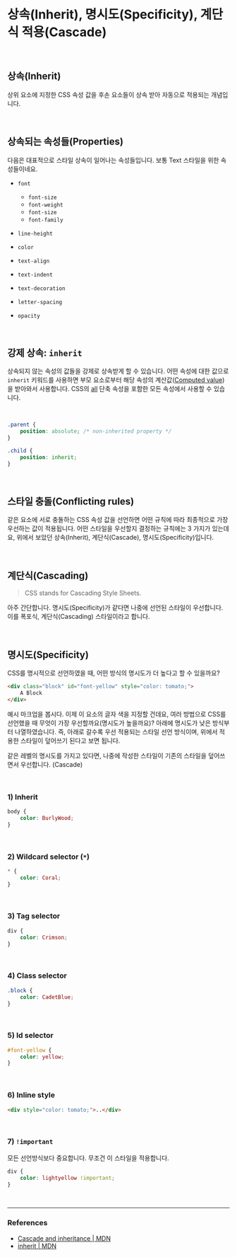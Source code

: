 # 상속(Inherit), 명시도(Specificity), 계단식 적용(Cascade)

<br>

## 상속(Inherit)

상위 요소에 지정한 CSS 속성 값을 후손 요소들이 상속 받아 자동으로 적용되는 개념입니다.

<br>

## 상속되는 속성들(Properties)

다음은 대표적으로 스타일 상속이 일어나는 속성들입니다. 보통 Text 스타일을 위한 속성들이네요.

- `font`

  - `font-size`
  - `font-weight`
  - `font-size`
  - `font-family`

- `line-height`

- `color`

- `text-align`

- `text-indent`

- `text-decoration`

- `letter-spacing`

- `opacity`

<br>

## 강제 상속: `inherit`

상속되지 않는 속성의 값들을 강제로 상속받게 할 수 있습니다. 어떤 속성에 대한 값으로 `inherit` 키워드를 사용하면 부모 요소로부터 해당 속성의 계산값([Computed value](https://developer.mozilla.org/en-US/docs/Web/CSS/computed_value))을 받아와서 사용합니다. CSS의 [all](https://developer.mozilla.org/ko/docs/Web/CSS/all) 단축 속성을 포함한 모든 속성에서 사용할 수 있습니다.

<br>

```css
.parent {
	position: absolute; /* non-inherited property */
}

.child {
	position: inherit;
}
```

<br>

## 스타일 충돌(Conflicting rules)

같은 요소에 서로 충돌하는 CSS 속성 값을 선언하면 어떤 규칙에 따라 최종적으로 가장 우선하는 값이 적용됩니다. 어떤 스타일을 우선할지 결정하는 규칙에는 3 가지가 있는데요, 위에서 보았던 상속(Inherit), 계단식(Cascade), 명시도(Specificity)입니다.

<br>

## 계단식(Cascading)

> CSS stands for Cascading Style Sheets.

아주 간단합니다. 명시도(Specificity)가 같다면 나중에 선언된 스타일이 우선합니다. 이를 폭포식, 계단식(Cascading) 스타일이라고 합니다.

<br>

## 명시도(Specificity)

CSS를 명시적으로 선언하였을 때, 어떤 방식의 명시도가 더 높다고 할 수 있을까요?

```html
<div class="block" id="font-yellow" style="color: tomato;">
	A Block
</div>
```

예시 마크업을 봅시다. 이제 이 요소의 글자 색을 지정할 건데요, 여러 방법으로 CSS를 선언했을 때 무엇이 가장 우선할까요(명시도가 높을까요)? 아래에 명시도가 낮은 방식부터 나열하였습니다. 즉, 아래로 갈수록 우선 적용되는 스타일 선언 방식이며, 위에서 적용한 스타일이 덮어쓰기 된다고 보면 됩니다.

같은 레벨의 명시도를 가지고 있다면, 나중에 작성한 스타일이 기존의 스타일을 덮어쓰면서 우선합니다. (Cascade)

<br>

### 1) Inherit

```css
body {
	color: BurlyWood;
}
```

<br>

### 2) Wildcard selector (`*`)

```css
* {
	color: Coral;
}
```

<br>

### 3) Tag selector

```css
div {
	color: Crimson;
}
```

<br>

### 4) Class selector

```css
.block {
	color: CadetBlue;
}
```

<br>

### 5) Id selector

```css
#font-yellow {
	color: yellow;
}
```

<br>

### 6) Inline style

```html
<div style="color: tomato;">..</div>
```

<br>

### 7) `!important`

모든 선언방식보다 중요합니다. 무조건 이 스타일을 적용합니다.

```css
div {
	color: lightyellow !important;
}
```

<br>

---

### References

- [Cascade and inheritance | MDN](https://developer.mozilla.org/en-US/docs/Learn/CSS/Building_blocks/Cascade_and_inheritance)
- [inherit | MDN](https://developer.mozilla.org/en-US/docs/Web/CSS/inherit)

